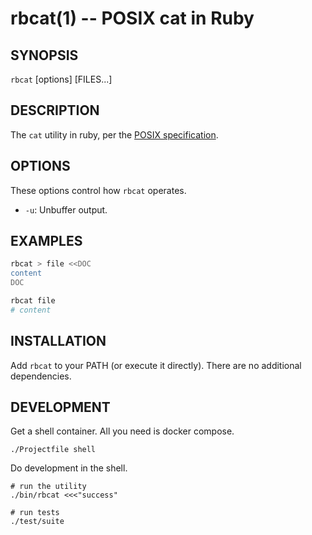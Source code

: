 rbcat(1) -- POSIX cat in Ruby
================================================================

## SYNOPSIS

`rbcat` [options] [FILES...]

## DESCRIPTION

The `cat` utility in ruby, per the [POSIX specification](http://pubs.opengroup.org/onlinepubs/000095399/utilities/cat.html).

## OPTIONS

These options control how `rbcat` operates.

* `-u`:
  Unbuffer output.

## EXAMPLES

```bash
rbcat > file <<DOC
content
DOC

rbcat file
# content
```

## INSTALLATION

Add `rbcat` to your PATH (or execute it directly). There are no additional dependencies.

## DEVELOPMENT

Get a shell container. All you need is docker compose.

```shell
./Projectfile shell
```

Do development in the shell.

```shell
# run the utility
./bin/rbcat <<<"success"

# run tests
./test/suite
```
